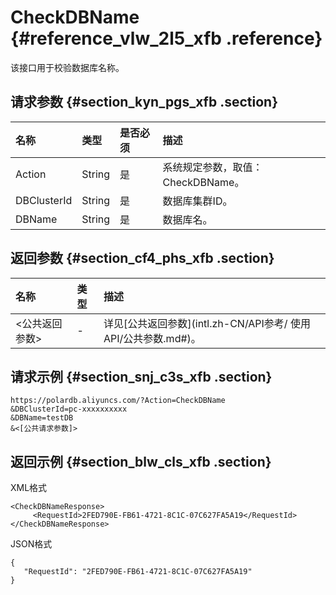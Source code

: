 # CheckDBName {#reference_vlw_2l5_xfb .reference}

该接口用于校验数据库名称。

## 请求参数 {#section_kyn_pgs_xfb .section}

|名称|类型|是否必须|描述|
|:-|:-|:---|:-|
|Action|String|是|系统规定参数，取值：CheckDBName。|
|DBClusterId|String|是|数据库集群ID。|
|DBName|String|是|数据库名。|

## 返回参数 {#section_cf4_phs_xfb .section}

|名称|类型|描述|
|:-|:-|:-|
|<公共返回参数\>|-|详见[公共返回参数](intl.zh-CN/API参考/ 使用API/公共参数.md#)。|

## 请求示例 {#section_snj_c3s_xfb .section}

```
https://polardb.aliyuncs.com/?Action=CheckDBName
&DBClusterId=pc-xxxxxxxxxx
&DBName=testDB
&<[公共请求参数]>
```

## 返回示例 {#section_blw_cls_xfb .section}

XML格式

```
<CheckDBNameResponse>  
     <RequestId>2FED790E-FB61-4721-8C1C-07C627FA5A19</RequestId>
</CheckDBNameResponse>
```

JSON格式

```
{
   "RequestId": "2FED790E-FB61-4721-8C1C-07C627FA5A19"
}
```

